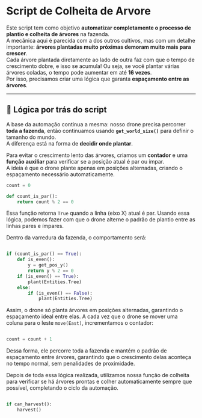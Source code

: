 # Script de Colheita de Arvore

Este script tem como objetivo **automatizar completamente o processo de plantio e colheita de árvores** na fazenda.  
A mecânica aqui é parecida com a dos outros cultivos, mas com um detalhe importante: **árvores plantadas muito próximas demoram muito mais para crescer**.  
Cada árvore plantada diretamente ao lado de outra faz com que o tempo de crescimento dobre, e isso se acumula! Ou seja, se você plantar várias árvores coladas, o tempo pode aumentar em até **16 vezes**.  
Por isso, precisamos criar uma lógica que garanta **espaçamento entre as árvores**.

---

## 🧠 Lógica por trás do script

A base da automação continua a mesma: nosso drone precisa percorrer **toda a fazenda**, então continuamos usando **`get_world_size()`** para definir o tamanho do mundo.  
A diferença está na forma de **decidir onde plantar**.

Para evitar o crescimento lento das árvores, criamos um **contador** e uma **função auxiliar** para verificar se a posição atual é par ou ímpar.  
A ideia é que o drone plante apenas em posições alternadas, criando o espaçamento necessário automaticamente.

```python
count = 0

def count_is_par():
    return count % 2 == 0

```

Essa função retorna `True` quando a linha (eixo X) atual é par.
Usando essa lógica, podemos fazer com que o drone alterne o padrão de plantio entre as linhas pares e ímpares.

Dentro da varredura da fazenda, o comportamento será:

```python

if (count_is_par() == True):
    def is_even():
        y = get_pos_y()
        return y % 2 == 0
    if (is_even() == True):
        plant(Entities.Tree)
    else:
        if (is_even() == False):
            plant(Entities.Tree)

```

Assim, o drone só planta árvores em posições alternadas, garantindo o espaçamento ideal entre elas.
A cada vez que o drone se mover uma coluna para o leste `move(East)`, incrementamos o contador:

```python

count = count + 1

```

Dessa forma, ele percorre toda a fazenda e mantém o padrão de espaçamento entre árvores, garantindo que o crescimento delas aconteça no tempo normal, sem penalidades de proximidade.

Depois de toda essa lógica realizada, utilizamos nossa função de colheita para verificar se há árvores prontas e colher automaticamente sempre que possível, completando o ciclo da automação.

```python

if can_harvest():
    harvest()

```
